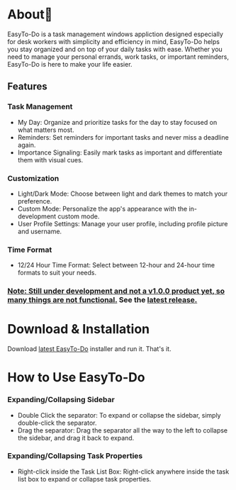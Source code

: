 # About📖

EasyTo-Do is a task management windows appliction designed especially for desk workers with simplicity and efficiency in mind, EasyTo-Do helps you stay organized and on top of your daily tasks with ease. Whether you need to manage your personal errands, work tasks, or important reminders, EasyTo-Do is here to make your life easier.

## Features

### Task Management

* My Day: Organize and prioritize tasks for the day to stay focused on what matters most.
* Reminders: Set reminders for important tasks and never miss a deadline again.
* Importance Signaling: Easily mark tasks as important and differentiate them with visual cues.

### Customization

* Light/Dark Mode: Choose between light and dark themes to match your preference.
* Custom Mode: Personalize the app's appearance with the in-development custom mode.
* User Profile Settings: Manage your user profile, including profile picture and username.

### Time Format

* 12/24 Hour Time Format: Select between 12-hour and 24-hour time formats to suit your needs.

### <u>Note: Still under development and not a v1.0.0 product yet, so many things are not functional.</u> See the [latest release.](https://github.com/Nischall01/EasyTo-do/releases/latest)

# Download & Installation

Download [latest EasyTo-Do](https://github.com/Nischall01/EasyTo-do/releases/latest) installer and run it. That's it.

# How to Use EasyTo-Do

### Expanding/Collapsing Sidebar

* Double Click the separator: To expand or collapse the sidebar, simply double-click the separator.
* Drag the separator: Drag the separator all the way to the left to collapse the sidebar, and drag it back to expand.

### Expanding/Collapsing Task Properties

* Right-click inside the Task List Box: Right-click anywhere inside the task list box to expand or collapse task properties.

